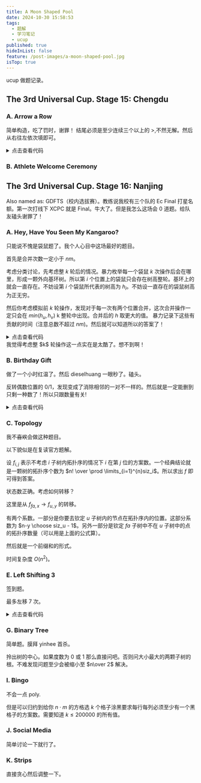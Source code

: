 ```yaml
---
title: A Moon Shaped Pool
date: 2024-10-30 15:58:53
tags:
  - 题解
  - 学习笔记
  - ucup
published: true
hideInList: false
feature: /post-images/a-moon-shaped-pool.jpg
isTop: true
---
```


ucup 做题记录。

## The 3rd Universal Cup. Stage 15: Chengdu

### A. Arrow a Row
简单构造，吃了罚时，谢罪！
结尾必须是至少连续三个以上的 >,不然无解。然后从右往左依次填即可。

<details>
<summary>点击查看代码</summary>

```cpp
#include<bits/stdc++.h>
using namespace std;
const long long inf = 1e18;
const int mininf = 1e9 + 7;
#define int long long
#define pb emplace_back
inline int read(){int x=0,f=1;char ch=getchar();while(ch<'0'||ch>'9'){if(ch=='-')f=-1;ch=getchar();}while(ch>='0'&&ch<='9'){x=(x<<1)+(x<<3)+(ch^48);ch=getchar();}return x*f;}
inline void write(int x){if(x<0){x=~(x-1);putchar('-');}if(x>9)write(x/10);putchar(x%10+'0');}
#define put() putchar(' ')
#define endl puts("")
void solve(){
	string s;
	cin >> s;
	int n = s.length();
	s = " " + s;
	if(s[1] == '-' or s[n] == '-'){
		puts("No");
		return ;
	}
	int cnt = 0;
	int mk = n + 1;
	for(int i = n; i >= 1; i--){
		if(s[i] == '-'){
			if(cnt)	{
				mk = i;
				break;
			}
			continue;
		}
		else{
			cnt++;
		}
	}
	if(cnt == n or cnt <= 2){
		puts("No");
		return ;
	}
	int mk2 = 0;
	for(int i = 1; i <= mk; i++){
		if(s[i] == '>'){
			mk2 = i;
			break;
		}
	}
	if(!mk2){
		puts("No");
		return ;
	}
	vector <pair<int,int>> ans;
	int mk3 = 0;
	for(int i = n - 2; i >= mk; i--){
		if(s[i] == '>' and s[i + 1] == '>' and s[i + 2] == '>'){
			ans.pb(make_pair(mk2, i + 2));
			mk3 = i + 2;
		}
	}
	for(int i = mk2 + 1; i <= mk; i++){
		if(s[i] == '>')	ans.pb(make_pair(i, mk3));
	}
	cout << "Yes ";
	write(ans.size()), endl;
	for(int i = 0; i < ans.size(); i++){
		write(ans[i].first), put(), write(ans[i].second - ans[i].first + 1), endl;
	}
	return ;
}

signed main(){
	int t = read();
	while(t--)	solve();
	return 0;
}
```
</details>

### B. Athlete Welcome Ceremony


## The 3rd Universal Cup. Stage 16: Nanjing
Also named as: GDFTS（校内选拔赛）。教练说我校有三个队的 Ec Final 打星名额。第一次打线下 XCPC 就是  Final。牛大了。但是我怎么这场会 0 道题。给队友磕头谢罪了！

### A. Hey, Have You Seen My Kangaroo?
只能说不愧是袋鼠题了。我个人心目中这场最好的题目。

首先是合并次数一定小于 $nm$。

考虑分类讨论，先考虑整 $k$ 轮后的情况。暴力枚举每一个袋鼠 $k$ 次操作后会在哪里，形成一颗外向基环树。所以第 $i$ 个位置上的袋鼠只会存在树高整轮。基环上的就会一直存在。不妨设第 $i$ 个袋鼠所代表的树高为 $h_i$。不妨设一直存在的袋鼠树高为正无穷。

然后你考虑模拟前 $k$ 轮操作，发现对于每一次有两个位置合并，这次合并操作一定只会在 $min(h_u,h_v)$ k 整轮中出现。合并后的 $h$ 取更大的值。 暴力记录下这些有贡献的时间（注意总数不超过 $nm$)。然后就可以知道所以的答案了！

<details>
<summary>点击查看代码</summary>

```cpp
#include<bits/stdc++.h>
using namespace std;
const long long inf = 1e18;
const int mininf = 1e9 + 7;
#define int long long
#define pb emplace_back
inline int read(){int x=0,f=1;char ch=getchar();while(ch<'0'||ch>'9'){if(ch=='-')f=-1;ch=getchar();}while(ch>='0'&&ch<='9'){x=(x<<1)+(x<<3)+(ch^48);ch=getchar();}return x*f;}
inline void write(int x){if(x<0){x=~(x-1);putchar('-');}if(x>9)write(x/10);putchar(x%10+'0');}
#define put() putchar(' ')
#define endl puts("")
const int MAX = 2e5 + 10;

int n, m, k;

char a[MAX];
int b[MAX];

int g[MAX], h[MAX], deg[MAX];
int ret[MAX];

int to(int x, int y){
	return (x - 1) * m + y;
}

pair <int,int> to2(int x){
	return make_pair((x - 1) / m + 1, (x - 1) % m + 1);
}

bool chk(int x, int y){
	if(x <= 0 or y <= 0 or x > n or y > m or !b[to(x,y)])	return false;
	return true;
}

inline int nxt(int x, int y){
	pair <int,int> now = to2(x);
	if(a[y] == 'U'){
		now.first--;
	}
	if(a[y] == 'D'){
		now.first++;
	}
	if(a[y] == 'L'){
		now.second--;
	}
	if(a[y] == 'R'){
		now.second++;
	}
	if(chk(now.first, now.second)){
		return to(now.first, now.second);
	}
	return x;
}

int p[MAX];


void solve(){
	n = read(), m = read(), k = read();
	for(int i = 1; i <= k; i++){
		cin >> a[i];
	}
	for(int i = 1; i <= n * m; i++){
		char ch;
		cin >> ch;
		b[i] = ch - '0';
	}
	for(int i = 1; i <= n * m; i++){
		if(!b[i])	continue;
		int now = i;
		for(int j = 1; j <= k; j++){
			now = nxt(now, j);
		}
		g[i] = now;
		deg[now]++;
		// write(to2(i).first), put(), write(to2(i).second), putchar('-'), putchar('>');
		// write(to2(now).first), put(), write(to2(now).second), endl;
	}
	queue <int> que;
	for(int i = 1; i <= n * m; i++)	if(!deg[i] and b[i])	que.push(i);
	while(!que.empty()){
		int u = que.front();
		que.pop();
		deg[g[u]]--;
		h[u]++;
		h[g[u]] = max(h[g[u]], h[u]);
		if(!deg[g[u]])	que.push(g[u]);
	}
	for(int i = 1; i <= n * m; i++){
		if(deg[i]){
			h[i] = inf;
		}
	}
	vector <int> ans;
	vector <pair<int,int>> now;
	for(int i = 1; i <= n * m; i++)	if(b[i])	now.pb(make_pair(i,i));
	for(int i = 1; i <= k; i++){
		for(auto u : now){
			u.first = nxt(u.first, i);
			if(p[u.first]){
				int D = min(h[u.second], h[p[u.first]]);
				if(D == inf)	{
					// write(i), put();
					// endl;
					// puts("wtf?");
					continue;
				}
				for(int j = 1; j <= D; j++){
					ans.pb((j - 1) * k + i);
				}
				if(h[u.second] > h[p[u.first]]){
					p[u.first] = u.second;
				}
			}else{
				p[u.first] = u.second;
			}
		}
		now.clear();
		for(int j = 1; j <= n * m; j++){
			if(p[j]){
				now.pb(make_pair(j, p[j]));
			}
			p[j] = 0;
		}
	}	
	sort(ans.begin(), ans.end());
	int now2 = 0;
	for(int i = 1; i <= n * m; i++)	if(b[i]) now2++;
	for(int i = 0; i <= n * m; i++)	ret[i] = inf;
	ret[now2] = 0;
	for(int i = 0; i < ans.size(); i++){
		int mk = i;
		for(int j = i + 1; j < ans.size(); j++){
			if(ans[j] != ans[i])	break;
			mk = j;
		}
		now2 -= (mk - i + 1);
		ret[now2] = ans[i];
		i = mk;
	}
	for(int i = 1; i <= n * m; i++){
		ret[i] = min(ret[i], ret[i - 1]);
	}
	for(int i = 1; i <= n * m; i++){
		if(ret[i] == inf)	puts("-1");
		else write(ret[i]), endl;
	}
}

signed main(){
	int t = 1;
	while(t--)	solve();
	return 0;
}
```
</details>
我觉得考虑整 $k$ 轮操作这一点实在是太酷了。想不到啊！

### B. Birthday Gift
做了一个小时红温了。然后 dieselhuang 一眼秒了。磕头。

反转偶数位置的 0/1，发现变成了消除相邻的一对不一样的。然后就是一定能删到只剩一种数了！所以只跟数量有关!

<details>
<summary>点击查看代码</summary>

```cpp
#include<bits/stdc++.h>
using namespace std;
const long long inf = 1e18;
const int mininf = 1e9 + 7;
#define int long long
#define pb emplace_back
inline int read(){int x=0,f=1;char ch=getchar();while(ch<'0'||ch>'9'){if(ch=='-')f=-1;ch=getchar();}while(ch>='0'&&ch<='9'){x=(x<<1)+(x<<3)+(ch^48);ch=getchar();}return x*f;}
inline void write(int x){if(x<0){x=~(x-1);putchar('-');}if(x>9)write(x/10);putchar(x%10+'0');}
#define put() putchar(' ')
#define endl puts("")
const int MAX = 2e5 + 10;

// int f[MAX][3][2];

void solve(){
	string s;
	cin >> s;
	int n = s.length();
	s = " " + s;
	int cnt = 0, cnt2 = 0, cnt3 = 0;
	for(int i = 1; i <= n; i++){
		if(i % 2){
			if(s[i] == '0')	cnt++;
			else if(s[i] == '1')	cnt2++;
			else cnt3++;
		}else{
			if(s[i] == '1')	cnt++;
			else if(s[i] == '0')	cnt2++;
			else cnt3++;
		}
	}
	// write(cnt), put(), write(cnt2), put(), write(cnt3), endl;
	int chk = abs(cnt - cnt2);
	if(chk >= cnt3){
		write(chk - cnt3), endl;
	}else{
		cnt3 -= chk;
		if(cnt3 % 2)	puts("1");
		else puts("0");
	}
}

signed main(){
	int t = read();
	while(t--)	solve();
	return 0;
}
```
</details>

### C. Topology
我不~~喜欢~~会做这种题目。

以下貌似是在复读官方题解。

设 $f_{i,j}$ 表示不考虑 $i$ 子树内拓扑序的情况下 $i$ 在第 $j$ 位的方案数。一个经典结论就是一颗树的拓扑序个数为 $n! \over \prod \limits_{i=1}^{n}siz_i$。所以求出 $f$ 即可得到答案。

状态数正确。考虑如何转移？

这里是从 $f_{fa,x} \to f_{u,y}$ 的转移。

有两个系数。一部分是你要去钦定 $u$ 子树内的节点在拓扑序内的位置。这部分系数为 $n-y \choose siz_u - 1$。另外一部分是钦定  $fa$ 子树中不在 $u$ 子树中的点的拓扑序数量（可以用是上面的公式算）。

然后就是一个前缀和的形式。

时间复杂度 $O(n^2)$。

### E. Left Shifting 3
 签到题。

最多左移 7 次。

<details>
<summary>点击查看代码</summary>

```cpp
#include<bits/stdc++.h>
using namespace std;
const long long inf = 1e18;
const int mininf = 1e9 + 7;
#define int long long
#define pb emplace_back
inline int read(){int x=0,f=1;char ch=getchar();while(ch<'0'||ch>'9'){if(ch=='-')f=-1;ch=getchar();}while(ch>='0'&&ch<='9'){x=(x<<1)+(x<<3)+(ch^48);ch=getchar();}return x*f;}
inline void write(int x){if(x<0){x=~(x-1);putchar('-');}if(x>9)write(x/10);putchar(x%10+'0');}
#define put() putchar(' ')
#define endl puts("")
const int MAX = 2e5 + 10;

char s[MAX];

void solve(){
	int n = read(), k = read();
	for(int i = 1; i <= n; i++)	cin >> s[i];
	int ans = 0;
	for(int i = 1; i <= n - 6; i++){
		if(s[i] == 'n' and s[i + 1] == 'a' and s[i + 2] == 'n' and s[i + 3] == 'j' and s[i + 4] == 'i' and s[i + 5] == 'n' and s[i + 6] == 'g'){
			ans++;
		}
	}
	for(int j = 1; j <= min(k, 7ll); j++){
		for(int i = 1; i < n; i++){
			swap(s[i], s[i + 1]);
		}
		int cnt = 0;
		for(int i = 1; i <= n - 6; i++){
			if(s[i] == 'n' and s[i + 1] == 'a' and s[i + 2] == 'n' and s[i + 3] == 'j' and s[i + 4] == 'i' and s[i + 5] == 'n' and s[i + 6] == 'g'){
				cnt++;
			}
		}
		ans = max(ans, cnt);
	}
	write(ans), endl;
}

signed main(){
	int t = read();
	while(t--)	solve();
	return 0;
}
```
</details>


### G. Binary Tree
简单题。膜拜 yinhee 首杀。

拎出树的中心。如果度数为 0 或 1 那么直接问吧。否则问大小最大的两颗子树的根。不难发现问题至少会被缩小至 $n\over 2$ 解决。

### I. Bingo
 不会一点 poly.

 但是可以归约到给你 $n \cdot m$ 的方格选 $k$ 个格子涂黑要求每行每列必须至少有一个黑格子的方案数。需要知道 $k \leq 200000$ 的所有值。

 ### J. Social Media
 简单讨论一下就行了。

 ### K. Strips
 直接贪心然后调整一下。